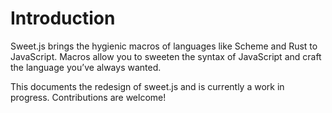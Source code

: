 # Introduction

Sweet.js brings the hygienic macros of languages like Scheme and Rust to JavaScript. Macros allow you to sweeten the syntax of JavaScript and craft the language you’ve always wanted.

This documents the redesign of sweet.js and is currently a work in progress. Contributions are welcome!
